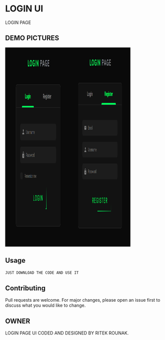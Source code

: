 # LOGIN UI

LOGIN PAGE

## DEMO PICTURES
<img src='https://raw.githubusercontent.com/RITEKROUNAK/LOGIN_UI/main/demo/login_screen.png?token=APIUTEMC5QTSWS6Z72NU2RK7X72X4' align="left" width="40%" height="640">
<img src='https://raw.githubusercontent.com/RITEKROUNAK/LOGIN_UI/main/demo/register_screen.png?token=APIUTEIESXKNWBMBFUELZCC7X73BO' width="40%" height="640">

## Usage

```PYTHON
JUST DOWNLOAD THE CODE AND USE IT

```

## Contributing
Pull requests are welcome. For major changes, please open an issue first to discuss what you would like to change.

## OWNER
LOGIN PAGE UI
CODED AND DESIGNED BY RITEK ROUNAK.
